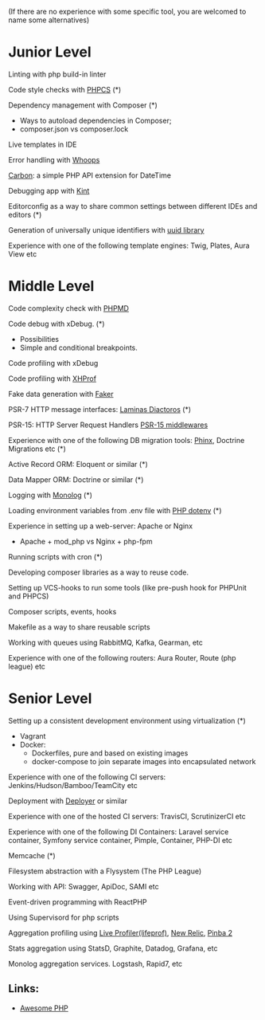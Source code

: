 (If there are no experience with some specific tool, you are welcomed to name some alternatives)
# Junior Level
Linting with php build-in linter

Code style checks with [PHPCS](https://github.com/squizlabs/PHP_CodeSniffer) (*)

Dependency management with Composer (*)
* Ways to autoload dependencies in Composer; 
* composer.json vs composer.lock

Live templates in IDE

Error handling with [Whoops](https://github.com/filp/whoops)

[Carbon](https://github.com/briannesbitt/Carbon): a simple PHP API extension for DateTime 

Debugging app with [Kint](https://github.com/kint-php/kint)

Editorconfig as a way to share common settings between different IDEs and editors (*)

Generation of universally unique identifiers with [uuid library](https://github.com/ramsey/uuid)

Experience with one of the following template engines: Twig, Plates, Aura View etc

# Middle Level
Code complexity check with [PHPMD](https://github.com/phpmd/phpmd)

Code debug with xDebug. (*)
* Possibilities
* Simple and conditional breakpoints. 

Code profiling with xDebug 

Code profiling with [XHProf](https://tideways.com/profiler/xhprof-for-php7)

Fake data generation with [Faker](https://github.com/fzaninotto/Faker)

PSR-7 HTTP message interfaces: [Laminas Diactoros](https://github.com/laminas/laminas-diactoros) (*)

PSR-15: HTTP Server Request Handlers [PSR-15 middlewares](https://github.com/middlewares/psr15-middlewares)

Experience with one of the following DB migration tools: [Phinx](https://github.com/cakephp/phinx), Doctrine Migrations etc (*)

Active Record ORM: Eloquent or similar (*)

Data Mapper ORM: Doctrine or similar (*)

Logging with [Monolog](https://github.com/Seldaek/monolog) (*)

Loading environment variables from .env file with [PHP dotenv](https://github.com/vlucas/phpdotenv) (*)

Experience in setting up a web-server: Apache or Nginx
* Apache + mod_php vs Nginx + php-fpm

Running scripts with cron (*)

Developing composer libraries as a way to reuse code.

Setting up VCS-hooks to run some tools (like pre-push hook for PHPUnit and PHPCS)

Composer scripts, events, hooks

Makefile as a way to share reusable scripts

Working with queues using RabbitMQ, Kafka, Gearman, etc
 
Experience with one of the following routers: Aura Router, Route (php league) etc
 
# Senior Level
Setting up a consistent development environment using virtualization (*)
* Vagrant
* Docker:
    * Dockerfiles, pure and based on existing images
    * docker-compose to join separate images into encapsulated network

Experience with one of the following CI servers: Jenkins/Hudson/Bamboo/TeamCity etc

Deployment with [Deployer](https://github.com/deployphp/deployer) or similar

Experience with one of the hosted CI servers: TravisCI,  ScrutinizerCI etc

Experience with one of the following DI Containers: Laravel service container, Symfony service container, Pimple, Container, PHP-DI etc 

Memcache (*)

Filesystem abstraction with a Flysystem (The PHP League)

Working with API: Swagger, ApiDoc,  SAMI etc

Event-driven programming with ReactPHP

Using Supervisord for php scripts

Aggregation profiling using [Live Profiler(lifeprof)](https://github.com/badoo/liveprof), [New Relic](https://newrelic.com/), [Pinba 2](https://github.com/badoo/pinba2)

Stats aggregation using StatsD, Graphite, Datadog, Grafana, etc

Monolog aggregation services. Logstash, Rapid7, etc

## Links:
* [Awesome PHP](https://github.com/ziadoz/awesome-php) 


